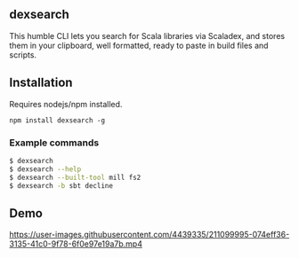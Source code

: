 ## dexsearch

This humble CLI lets you search for Scala libraries via Scaladex, and stores them in your clipboard, well formatted, ready to paste in build files and scripts.

## Installation

Requires nodejs/npm installed.

```
npm install dexsearch -g
```

### Example commands

```bash
$ dexsearch
$ dexsearch --help
$ dexsearch --built-tool mill fs2
$ dexsearch -b sbt decline
```

## Demo

https://user-images.githubusercontent.com/4439335/211099995-074eff36-3135-41c0-9f78-6f0e97e19a7b.mp4



